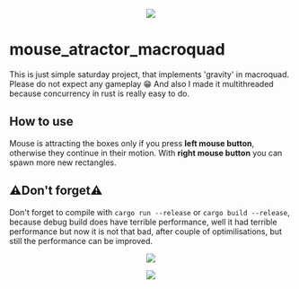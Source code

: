 <p align="center">
 <img src="https://capsule-render.vercel.app/api?type=waving&color=gradient&height=60&section=header" />
</p>
<p align="center">
<h1> mouse_atractor_macroquad</h1>
This is just simple saturday project, that implements 'gravity' in macroquad.
Please do not expect any gameplay 😁
And also I made it multithreaded because concurrency in rust is really easy to do.
<h2> How to use</h2>
Mouse is attracting the boxes only if you press <strong>left mouse button</strong>, otherwise they continue in their motion.
With <strong>right mouse button</strong> you can spawn more new rectangles.
<h2> ⚠Don't forget⚠</h2>
Don't forget to compile with <code>cargo run --release</code> or <code>cargo build --release</code>, because debug build does have terrible performance, well it had terrible performance but now it is not that bad, after couple of optimilisations, but still the performance can be improved.
</p>

<p align="center">
 <img src="https://skillicons.dev/icons?i=rust,wasm" />
</p>

<p align="center">
 <img src="https://capsule-render.vercel.app/api?type=waving&color=gradient&height=60&section=footer" />
</p>
